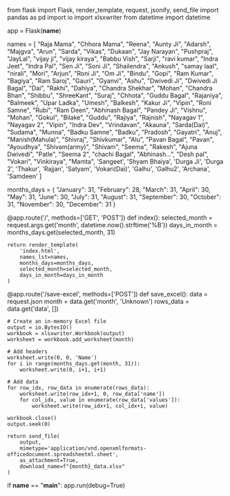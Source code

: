 from flask import Flask, render_template, request, jsonify, send_file
import pandas as pd
import io
import xlsxwriter
from datetime import datetime

app = Flask(__name__)

names = [
    "Raja Mama", "Chhora Mama", "Reena", "Aunty Ji", "Adarsh", "Majgva", "Arun", "Sarda", "Vikas", "Dukaan",
    "Jay Narayan", "Pushpraj", "JayLal", "vijay ji", "vijay kiraya", "Babbu Vish", "Sarji", "ravi kumar", "Indra Jeet",
    "Indra Pal", "Sen Ji", "Soni Ji", "Shailendra", "Ankush", "samay laal", "nirali", "Mori", "Arjun", "Roni Ji", "Om Ji",
    "Bindu", "Gopi", "Ram Kumar", "Bagiya", "Ram Saroj", "Gauri", "Gyanvi", "Ashu", "Dwivedi Ji", "Dwivedi Ji Bagal", "Dai",
    "Rakhi", "Dahiya", "Chandra Shekhar", "Mohan", "Chandra Bhan", "Shibbu", "ShreeKant", "Suraj", "Chhota", "Guddu Bagal",
    "Rajaniya", "Balmeek", "Upar Ladka", "Umesh", "Balkesh", "Kakur Ji", "Vipin", "Roni Samne", "Rubi", "Ram Deen",
    "Abhinash Bagal", "Pandey Ji", "Vishnu", "Mohan", "Gokul", "Bilake", "Guddu", "Rajiya", "Rajnish", "Nayagav 1",
    "Nayagav 2", "Vipin", "Indra Dev", "Vrindavan", "Akauna", "Sarda(Dai)", "Sudama", "Munna", "Badku Samne", "Badku",
    "Pradosh", "Gayatri", "Anuj", "Manish(Mahula)", "Shivraj", "Shivkumar", "Alu", "Pavan Bagal", "Pavan", "Ayoudhya",
    "Shivam(army)", "Shivam", "Seema", "Rakesh", "Ajuna Dwivedi", "Patle", "Seema 2", "chachi Bagal", "Abhinash…",
    "Desh pal", "Vokari", "Vinkiraya", "Mamta", 'Sangeet', 'Shyam Bhaiya', 'Durga Ji', 'Durga 2', 'Thakur', 'Rajjan', 'Satyam',
    'Vokari(Dai)', 'Galhu', 'Galhu2', 'Archana', 'Samdeen'
]

months_days = {
    "January": 31, "February": 28, "March": 31, "April": 30, "May": 31, "June": 30,
    "July": 31, "August": 31, "September": 30, "October": 31, "November": 30, "December": 31
}

@app.route('/', methods=['GET', 'POST'])
def index():
    selected_month = request.args.get('month', datetime.now().strftime('%B'))
    days_in_month = months_days.get(selected_month, 31)
    
    return render_template(
        'index.html',
        names_lst=names,
        months_days=months_days,
        selected_month=selected_month,
        days_in_month=days_in_month
    )

@app.route('/save-excel', methods=['POST'])
def save_excel():
    data = request.json
    month = data.get('month', 'Unknown')
    rows_data = data.get('data', [])
    
    # Create an in-memory Excel file
    output = io.BytesIO()
    workbook = xlsxwriter.Workbook(output)
    worksheet = workbook.add_worksheet(month)
    
    # Add headers
    worksheet.write(0, 0, 'Name')
    for i in range(months_days.get(month, 31)):
        worksheet.write(0, i+1, i+1)
    
    # Add data
    for row_idx, row_data in enumerate(rows_data):
        worksheet.write(row_idx+1, 0, row_data['name'])
        for col_idx, value in enumerate(row_data['values']):
            worksheet.write(row_idx+1, col_idx+1, value)
    
    workbook.close()
    output.seek(0)
    
    return send_file(
        output, 
        mimetype='application/vnd.openxmlformats-officedocument.spreadsheetml.sheet',
        as_attachment=True,
        download_name=f"{month}_data.xlsx"
    )

if __name__ == "__main__":
    app.run(debug=True)









<!-- ===================================================================== -->


<!DOCTYPE html>
<html lang="en">
<head>
    <meta charset="UTF-8">
    <meta name="viewport" content="width=device-width, initial-scale=1.0">
    <title>Monthly Data Tracker</title>
    <link href="https://cdn.jsdelivr.net/npm/bootstrap@5.3.3/dist/css/bootstrap.min.css" rel="stylesheet" integrity="sha384-QWTKZyjpPEjISv5WaRU9OFeRpok6YctnYmDr5pNlyT2bRjXh0JMhjY6hW+ALEwIH" crossorigin="anonymous">
    <script src="https://code.jquery.com/jquery-3.6.0.min.js"></script>
    <style>
        /* Navbar height */
        .navbar {
            height: 50px;
            position: sticky;
            top: 0;
            z-index: 100;
        }
        
        /* Main container styling */
        .table-container {
            position: relative;
            height: calc(100vh - 60px);
            overflow: auto;
            margin-top: 10px;
        }
        
        /* Table styling */
        table {
            border-collapse: separate;
            border-spacing: 0;
        }
        
        /* Header row freeze */
        thead tr th {
            position: sticky;
            top: 0;
            background-color: #f8f9fa;
            z-index: 10;
            border-bottom: 2px solid #dee2e6;
        }
        
        /* First column freeze (checkbox) */
        .sticky-first-col {
            position: sticky;
            left: 0;
            background-color: #f8f9fa;
            z-index: 5;
            border-right: 1px solid #dee2e6;
        }
        
        /* Second column freeze (name) */
        .sticky-second-col {
            position: sticky;
            left: 42px; /* Adjust based on the width of the first column */
            background-color: #f8f9fa;
            z-index: 5;
            border-right: 2px solid #dee2e6;
        }
        
        /* Corner cells (header + sticky columns) get higher z-index */
        thead .sticky-first-col, thead .sticky-second-col {
            z-index: 15;
        }
        
        /* Cell value styling */
        .cell-value {
            min-width: 80px;
            text-align: center;
            padding: 0.25rem;
            border: 1px solid #dee2e6;
            border-radius: 4px;
            cursor: pointer;
            background-color: white;
        }
        
        /* Highlight selected values */
        .cell-value.selected-value {
            background-color: #e6f2ff;
            font-weight: bold;
        }
        
        /* Cell value dropdown */
        .cell-dropdown {
            position: absolute;
            background-color: white;
            border: 1px solid #dee2e6;
            border-radius: 4px;
            box-shadow: 0 2px 5px rgba(0,0,0,0.2);
            z-index: 20;
            display: none;
        }
        
        .dropdown-option {
            padding: 0.5rem 1rem;
            cursor: pointer;
        }
        
        .dropdown-option:hover {
            background-color: #f0f7ff;
        }
        
        .dropdown-option.custom-option {
            border-top: 1px solid #dee2e6;
        }
        
        /* Custom input styling */
        .custom-input {
            padding: 0.25rem 0.5rem;
            width: 100%;
            border: 1px solid #0d6efd;
            border-radius: 4px;
            margin-top: 0.25rem;
            display: none;
        }
        
        /* Better table styling */
        .table th, .table td {
            vertical-align: middle;
            padding: 0.5rem;
        }
        
        /* Highlight row on hover */
        tbody tr:hover {
            background-color: rgba(0,0,0,0.05);
        }
        
        /* Day headers styling */
        .day-header {
            text-align: center;
            font-weight: bold;
        }
        
        /* Default value cell */
        .default-value-cell {
            background-color: #f8f9fa;
        }
    </style>
</head>
<body>
    <nav class="navbar navbar-expand-lg navbar-dark bg-dark">
        <div class="container-fluid">
            <a class="navbar-brand" href="#">Monthly Tracker</a>
            <div class="d-flex">
                <select id="month-select" class="form-select me-2" onchange="updateDaysInMonth()">
                    {% for month, days in months_days.items() %}
                    <option value="{{ month }}" {% if selected_month == month %}selected{% endif %}>{{ month }}</option>
                    {% endfor %}
                </select>
                <button id="save-excel" class="btn btn-success">Save as Excel</button>
            </div>
        </div>
    </nav>

    <div class="container-fluid">
        <div class="table-container">
            <table class="table table-striped" id="data-table">
                <thead>
                    <tr>
                        <th class="sticky-first-col"><input type="checkbox" id="select-all" onclick="toggleAllCheckboxes()"></th>
                        <th class="sticky-second-col">Name</th>
                        <th>Default Value</th>
                        {% for i in range(days_in_month) %}
                        <th class="day-header">{{ i+1 }}</th>
                        {% endfor %}
                    </tr>
                </thead>
                <tbody>
                    {% for name in names_lst %}
                    <tr data-name="{{ name }}">
                        <td class="sticky-first-col"><input type="checkbox" class="row-checkbox" name="selected_row" value="{{ name }}"></td>
                        <th class="sticky-second-col">{{ name }}</th>
                        <td class="default-value-cell">
                            <div class="cell-value default-value" data-value="" onclick="showDropdown(this, true)">Select</div>
                            <input type="number" class="custom-input" onchange="updateCustomValue(this)" placeholder="Enter value">
                        </td>
                        {% for i in range(days_in_month) %}
                        <td>
                            <div class="cell-value day-value" data-value="0" onclick="showDropdown(this)">0</div>
                            <input type="number" class="custom-input" onchange="updateCustomValue(this)" placeholder="Enter value">
                        </td>
                        {% endfor %}
                    </tr>
                    {% endfor %}
                </tbody>
            </table>
        </div>
    </div>

    <!-- Dropdown template (will be cloned and positioned) -->
    <div id="dropdown-template" class="cell-dropdown">
        <div class="dropdown-option" data-value="0">0</div>
        <div class="dropdown-option" data-value="250">250</div>
        <div class="dropdown-option" data-value="500">500</div>
        <div class="dropdown-option" data-value="750">750</div>
        <div class="dropdown-option" data-value="1000">1000</div>
        <div class="dropdown-option" data-value="1500">1500</div>
        <div class="dropdown-option custom-option" data-value="custom">Custom...</div>
    </div>

    <script>
        // Global variable to track current active cell
        let activeCell = null;
        
        // Toggle all checkboxes
        function toggleAllCheckboxes() {
            const selectAll = document.getElementById('select-all');
            const checkboxes = document.getElementsByClassName('row-checkbox');
            
            for (let checkbox of checkboxes) {
                checkbox.checked = selectAll.checked;
            }
        }

        // Show dropdown for a cell
        function showDropdown(cell, isDefault = false) {
            // Close any open dropdown
            closeAllDropdowns();
            
            // Set active cell
            activeCell = cell;
            
            // Clone the dropdown template
            const dropdown = document.getElementById('dropdown-template').cloneNode(true);
            dropdown.id = '';
            
            // Position the dropdown
            const rect = cell.getBoundingClientRect();
            dropdown.style.top = (rect.bottom + window.scrollY) + 'px';
            dropdown.style.left = (rect.left + window.scrollX) + 'px';
            dropdown.style.minWidth = rect.width + 'px';
            
            // Add event listeners to options
            dropdown.querySelectorAll('.dropdown-option').forEach(option => {
                option.addEventListener('click', function() {
                    selectOption(this.dataset.value, isDefault);
                });
            });
            
            // Append to body and show
            document.body.appendChild(dropdown);
            dropdown.style.display = 'block';
            
            // Add click outside listener
            setTimeout(() => {
                document.addEventListener('click', closeDropdownOnClickOutside);
            }, 10);
        }
        
        // Close dropdown when clicking outside
        function closeDropdownOnClickOutside(e) {
            if (!e.target.closest('.cell-dropdown') && !e.target.closest('.cell-value')) {
                closeAllDropdowns();
            }
        }
        
        // Close all dropdowns
        function closeAllDropdowns() {
            document.querySelectorAll('.cell-dropdown:not(#dropdown-template)').forEach(dropdown => {
                dropdown.remove();
            });
            document.removeEventListener('click', closeDropdownOnClickOutside);
        }
        
        // Select an option from dropdown
        function selectOption(value, isDefault) {
            if (!activeCell) return;
            
            const cell = activeCell;
            const customInput = cell.nextElementSibling;
            
            if (value === 'custom') {
                // Show custom input
                customInput.style.display = 'block';
                customInput.focus();
            } else {
                // Update cell value
                cell.textContent = value;
                cell.dataset.value = value;
                customInput.style.display = 'none';
                
                // Update styling
                if (value && value !== '0') {
                    cell.classList.add('selected-value');
                } else {
                    cell.classList.remove('selected-value');
                }
                
                // If this is a default value, fill the row
                if (isDefault) {
                    fillRowWithValue(cell, value);
                }
            }
            
            closeAllDropdowns();
        }
        
        // Update custom value
        function updateCustomValue(input) {
            const value = input.value;
            const cell = input.previousElementSibling;
            
            if (value) {
                cell.textContent = value;
                cell.dataset.value = value;
                cell.classList.add('selected-value');
                
                // If this is a default value, fill the row
                if (cell.classList.contains('default-value')) {
                    fillRowWithValue(cell, value);
                }
            }
        }
        
        // Fill row with selected default value
        function fillRowWithValue(cell, value) {
            const row = cell.closest('tr');
            const dayCells = row.querySelectorAll('.day-value');
            
            dayCells.forEach(dayCell => {
                dayCell.textContent = value;
                dayCell.dataset.value = value;
                
                if (value && value !== '0') {
                    dayCell.classList.add('selected-value');
                } else {
                    dayCell.classList.remove('selected-value');
                }
            });
        }

        // Update days in month when month changes
        function updateDaysInMonth() {
            const month = document.getElementById('month-select').value;
            window.location.href = `/?month=${month}`;
        }

        // Save as Excel
        document.getElementById('save-excel').addEventListener('click', function() {
            const selectedRows = document.querySelectorAll('.row-checkbox:checked');
            if (selectedRows.length === 0) {
                alert('Please select at least one row to save');
                return;
            }

            const month = document.getElementById('month-select').value;
            const data = [];
            
            selectedRows.forEach(checkbox => {
                const row = checkbox.closest('tr');
                const name = row.querySelector('th').textContent;
                const dayValues = [];
                
                row.querySelectorAll('.day-value').forEach(cell => {
                    dayValues.push(cell.dataset.value);
                });
                
                data.push({
                    name: name,
                    values: dayValues
                });
            });
            
            // Send data to server to generate Excel file
            fetch('/save-excel', {
                method: 'POST',
                headers: {
                    'Content-Type': 'application/json'
                },
                body: JSON.stringify({
                    month: month,
                    data: data
                })
            })
            .then(response => response.blob())
            .then(blob => {
                const url = window.URL.createObjectURL(blob);
                const a = document.createElement('a');
                a.href = url;
                a.download = `${month}_data.xlsx`;
                document.body.appendChild(a);
                a.click();
                window.URL.revokeObjectURL(url);
            })
            .catch(error => {
                console.error('Error saving Excel file:', error);
                alert('Error saving Excel file');
            });
        });

        // Close dropdowns when scrolling
        document.querySelector('.table-container').addEventListener('scroll', function() {
            closeAllDropdowns();
        });
    </script>
</body>
</html>




















